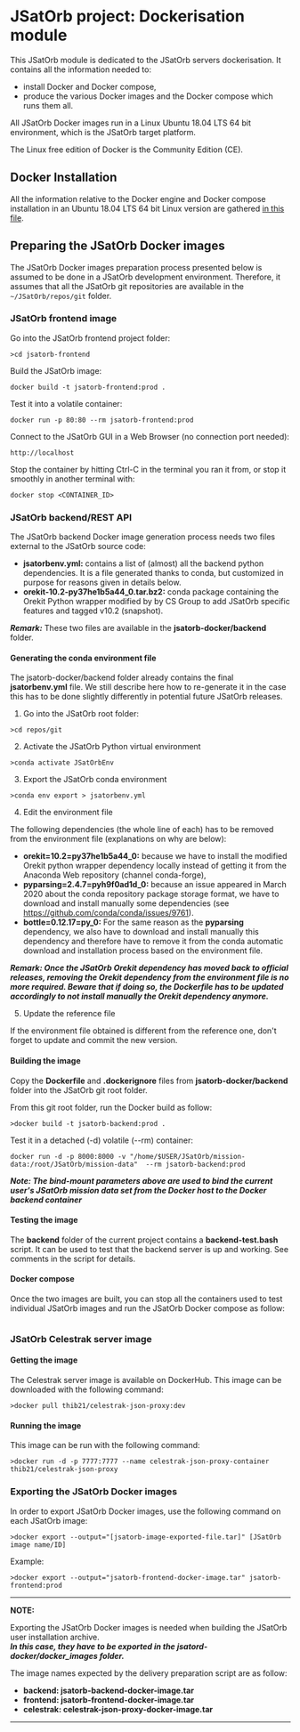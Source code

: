 # JSatOrb project: Dockerisation module

This JSatOrb module is dedicated to the JSatOrb servers dockerisation.
It contains all the information needed to:
- install Docker and Docker compose, 
- produce the various Docker images and the Docker compose which runs them all.

All JSatOrb Docker images run in a Linux Ubuntu 18.04 LTS 64 bit environment, which is the JSatOrb target platform.

The Linux free edition of Docker is the Community Edition (CE).


## Docker Installation

All the information relative to the Docker engine and Docker compose installation in an Ubuntu 18.04 LTS 64 bit Linux version are gathered [in this file](./README-install.md).


## Preparing the JSatOrb Docker images

The JSatOrb Docker images preparation process presented below is assumed to be done in a JSatOrb development environment.
Therefore, it assumes that all the JSatOrb git repositories are available in the `~/JSatOrb/repos/git` folder.


### JSatOrb frontend image

Go into the JSatOrb frontend project folder:
```
>cd jsatorb-frontend
```

Build the JSatOrb image:
```
docker build -t jsatorb-frontend:prod .
```

Test it into a volatile container:
```
docker run -p 80:80 --rm jsatorb-frontend:prod
```

Connect to the JSatOrb GUI in a Web Browser (no connection port needed):
```
http://localhost
```

Stop the container by hitting Ctrl-C in the terminal you ran it from, or stop it smoothly in another terminal with:
```
docker stop <CONTAINER_ID>
```


### JSatOrb backend/REST API

The JSatOrb backend Docker image generation process needs two files external to the JSatOrb source code:
- __jsatorbenv.yml:__ contains a list of (almost) all the backend python dependencies. It is a file generated thanks to conda, but customized in purpose for reasons given in details below.
- __orekit-10.2-py37he1b5a44_0.tar.bz2:__ conda package containing the Orekit Python wrapper modified by by CS Group to add JSatOrb specific features and tagged v10.2 (snapshot).

___Remark:___ These two files are available in the __jsatorb-docker/backend__ folder.


#### Generating the conda environment file

The jsatorb-docker/backend folder already contains the final __jsatorbenv.yml__ file.
We still describe here how to re-generate it in the case this has to be done slightly differently in potential future JSatOrb releases.

1. Go into the JSatOrb root folder:
```
>cd repos/git
```

2. Activate the JSatOrb Python virtual environment
```
>conda activate JSatOrbEnv
```

3. Export the JSatOrb conda environment
```
>conda env export > jsatorbenv.yml
```

4. Edit the environment file

The following dependencies (the whole line of each) has to be removed from the environment file (explanations on why are below):

- __orekit=10.2=py37he1b5a44_0:__ because we have to install the modified Orekit python wrapper dependency locally instead of getting it from the Anaconda Web repository (channel conda-forge),
- __pyparsing=2.4.7=pyh9f0ad1d_0:__ because an issue appeared in March 2020 about the conda repository package storage format, we have to download and install manually some dependencies (see https://github.com/conda/conda/issues/9761).
- __bottle=0.12.17=py_0:__ For the same reason as the __pyparsing__ dependency, we also have to download and install manually this dependency and therefore have to remove it from the conda automatic download and installation process based on the environment file.

___Remark: Once the JSatOrb Orekit dependency has moved back to official releases, removing the Orekit dependency from the environment file is no more required. Beware that if doing so, the Dockerfile has to be updated accordingly to not install manually the Orekit dependency anymore.___


5. Update the reference file

If the environment file obtained is different from the reference one, don't forget to update and commit the new version.


#### Building the image

Copy the __Dockerfile__ and __.dockerignore__ files from __jsatorb-docker/backend__ folder into the JSatOrb git root folder.

From this git root folder, run the Docker build as follow:
```
>docker build -t jsatorb-backend:prod .
```

Test it in a detached (-d) volatile (--rm) container:
```
docker run -d -p 8000:8000 -v "/home/$USER/JSatOrb/mission-data:/root/JSatOrb/mission-data"  --rm jsatorb-backend:prod
```

___Note: The bind-mount parameters above are used to bind the current user's JSatOrb mission data set from the Docker host to the Docker backend container___


#### Testing the image

The __backend__ folder of the current project contains a __backend-test.bash__ script.
It can be used to test that the backend server is up and working.
See comments in the script for details.


#### Docker compose

Once the two images are built, you can stop all the containers used to test individual JSatOrb images and run the JSatOrb Docker compose as follow:
```
```


### JSatOrb Celestrak server image

#### Getting the image

The Celestrak server image is available on DockerHub.
This image can be downloaded with the following command:
```
>docker pull thib21/celestrak-json-proxy:dev
```

#### Running the image

This image can be run with the following command:
```
>docker run -d -p 7777:7777 --name celestrak-json-proxy-container thib21/celestrak-json-proxy
```


### Exporting the JSatOrb Docker images

In order to export JSatOrb Docker images, use the following command on each JSatOrb image:
```
>docker export --output="[jsatorb-image-exported-file.tar]" [JSatOrb image name/ID]
```

Example:
```
>docker export --output="jsatorb-frontend-docker-image.tar" jsatorb-frontend:prod
```

---

**NOTE:**  

Exporting the JSatOrb Docker images is needed when building the JSatOrb user installation archive.  
___In this case, they have to be exported in the **jsatord-docker/docker_images** folder.___

The image names expected by the delivery preparation script are as follow:
- **backend:   jsatorb-backend-docker-image.tar**
- **frontend:  jsatorb-frontend-docker-image.tar**
- **celestrak: celestrak-json-proxy-docker-image.tar**

---
